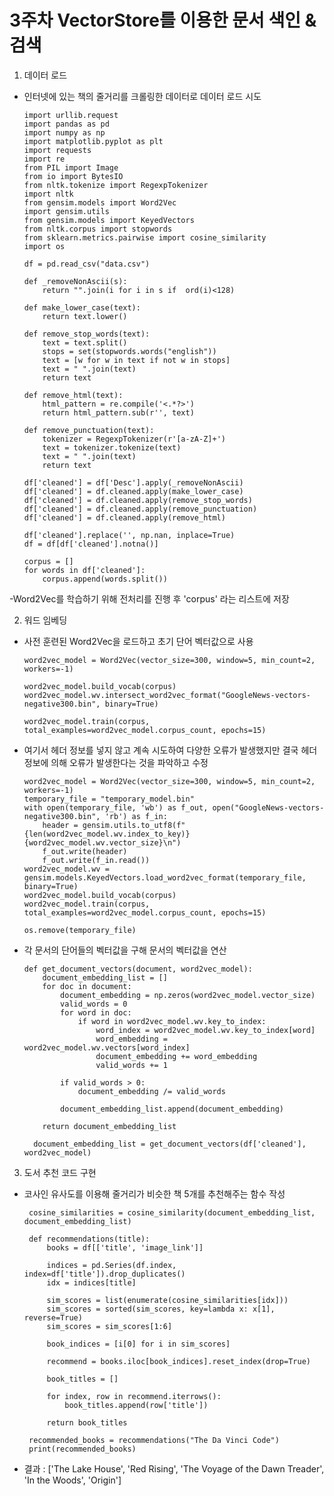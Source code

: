 # 3주차 VectorStore를 이용한 문서 색인 & 검색

1. 데이터 로드
- 인터넷에 있는 책의 줄거리를 크롤링한 데이터로 데이터 로드 시도

      import urllib.request
      import pandas as pd
      import numpy as np
      import matplotlib.pyplot as plt
      import requests
      import re
      from PIL import Image
      from io import BytesIO
      from nltk.tokenize import RegexpTokenizer
      import nltk
      from gensim.models import Word2Vec
      import gensim.utils
      from gensim.models import KeyedVectors
      from nltk.corpus import stopwords
      from sklearn.metrics.pairwise import cosine_similarity
      import os

      df = pd.read_csv("data.csv")

      def _removeNonAscii(s):
          return "".join(i for i in s if  ord(i)<128)

      def make_lower_case(text):
          return text.lower()

      def remove_stop_words(text):
          text = text.split()
          stops = set(stopwords.words("english"))
          text = [w for w in text if not w in stops]
          text = " ".join(text)
          return text

      def remove_html(text):
          html_pattern = re.compile('<.*?>')
          return html_pattern.sub(r'', text)

      def remove_punctuation(text):
          tokenizer = RegexpTokenizer(r'[a-zA-Z]+')
          text = tokenizer.tokenize(text)
          text = " ".join(text)
          return text

      df['cleaned'] = df['Desc'].apply(_removeNonAscii)
      df['cleaned'] = df.cleaned.apply(make_lower_case)
      df['cleaned'] = df.cleaned.apply(remove_stop_words)
      df['cleaned'] = df.cleaned.apply(remove_punctuation)
      df['cleaned'] = df.cleaned.apply(remove_html)

      df['cleaned'].replace('', np.nan, inplace=True)
      df = df[df['cleaned'].notna()]

      corpus = []
      for words in df['cleaned']:
          corpus.append(words.split())

-Word2Vec를 학습하기 위해 전처리를 진행 후 'corpus' 라는 리스트에 저장

2. 워드 임베딩

- 사전 훈련된 Word2Vec을 로드하고 초기 단어 벡터값으로 사용

      word2vec_model = Word2Vec(vector_size=300, window=5, min_count=2, workers=-1)

      word2vec_model.build_vocab(corpus)
      word2vec_model.wv.intersect_word2vec_format("GoogleNews-vectors-negative300.bin", binary=True)

      word2vec_model.train(corpus, total_examples=word2vec_model.corpus_count, epochs=15)

- 여기서 헤더 정보를 넣지 않고 계속 시도하여 다양한 오류가 발생했지만 결국 헤더 정보에 의해 오류가 발생한다는 것을 파악하고 수정

      word2vec_model = Word2Vec(vector_size=300, window=5, min_count=2, workers=-1)
      temporary_file = "temporary_model.bin"
      with open(temporary_file, 'wb') as f_out, open("GoogleNews-vectors-negative300.bin", 'rb') as f_in:
          header = gensim.utils.to_utf8(f"{len(word2vec_model.wv.index_to_key)} {word2vec_model.wv.vector_size}\n")
          f_out.write(header)
          f_out.write(f_in.read())
      word2vec_model.wv = gensim.models.KeyedVectors.load_word2vec_format(temporary_file, binary=True)
      word2vec_model.build_vocab(corpus)
      word2vec_model.train(corpus, total_examples=word2vec_model.corpus_count, epochs=15)

      os.remove(temporary_file)
- 각 문서의 단어들의 벡터값을 구해 문서의 벡터값을 연산 

      def get_document_vectors(document, word2vec_model):
          document_embedding_list = []
          for doc in document:
              document_embedding = np.zeros(word2vec_model.vector_size)
              valid_words = 0
              for word in doc:
                  if word in word2vec_model.wv.key_to_index:
                      word_index = word2vec_model.wv.key_to_index[word]
                      word_embedding = word2vec_model.wv.vectors[word_index]
                      document_embedding += word_embedding
                      valid_words += 1

              if valid_words > 0:
                  document_embedding /= valid_words

              document_embedding_list.append(document_embedding)

          return document_embedding_list

        document_embedding_list = get_document_vectors(df['cleaned'], word2vec_model)

3. 도서 추천 코드 구현

- 코사인 유사도를 이용해 줄거리가 비슷한 책 5개를 추천해주는 함수 작성

       cosine_similarities = cosine_similarity(document_embedding_list, document_embedding_list)

       def recommendations(title):
           books = df[['title', 'image_link']]

           indices = pd.Series(df.index, index=df['title']).drop_duplicates()
           idx = indices[title]

           sim_scores = list(enumerate(cosine_similarities[idx]))
           sim_scores = sorted(sim_scores, key=lambda x: x[1], reverse=True)
           sim_scores = sim_scores[1:6]

           book_indices = [i[0] for i in sim_scores]

           recommend = books.iloc[book_indices].reset_index(drop=True)
        
           book_titles = []
    
           for index, row in recommend.iterrows():
               book_titles.append(row['title'])

           return book_titles

       recommended_books = recommendations("The Da Vinci Code")
       print(recommended_books)

- 결과 : ['The Lake House', 'Red Rising', 'The Voyage of the Dawn Treader', 'In the Woods', 'Origin']
